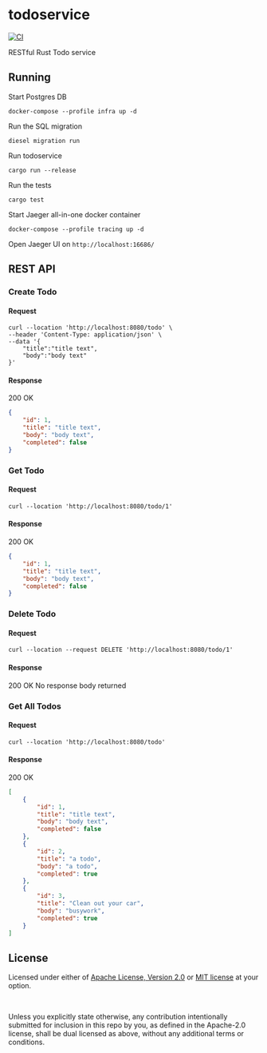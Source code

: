 # todoservice

[![CI](https://github.com/dexwritescode/todoservice/actions/workflows/ci.yaml/badge.svg)](https://github.com/dexwritescode/todoservice/actions/workflows/ci.yaml)

RESTful Rust Todo service

## Running
Start Postgres DB
```shell
docker-compose --profile infra up -d
```

Run the SQL migration
```shell
diesel migration run
```

Run todoservice
```shell
cargo run --release
```

Run the tests
```shell
cargo test
```

Start Jaeger all-in-one docker container
```shell
docker-compose --profile tracing up -d
```

Open Jaeger UI on `http://localhost:16686/`

## REST API

### Create Todo
#### Request
```shell
curl --location 'http://localhost:8080/todo' \
--header 'Content-Type: application/json' \
--data '{
    "title":"title text",
    "body":"body text"
}'
```
#### Response
200 OK
```json
{
    "id": 1,
    "title": "title text",
    "body": "body text",
    "completed": false
}
```

### Get Todo
#### Request
```shell
curl --location 'http://localhost:8080/todo/1'
```
#### Response
200 OK
```json
{
    "id": 1,
    "title": "title text",
    "body": "body text",
    "completed": false
}
```

### Delete Todo
#### Request
```shell
curl --location --request DELETE 'http://localhost:8080/todo/1'
```
#### Response
200 OK
No response body returned

### Get All Todos
#### Request
```shell
curl --location 'http://localhost:8080/todo'
```
#### Response
200 OK
```json
[
    {
        "id": 1,
        "title": "title text",
        "body": "body text",
        "completed": false
    },
    {
        "id": 2,
        "title": "a todo",
        "body": "a todo",
        "completed": true
    },
    {
        "id": 3,
        "title": "Clean out your car",
        "body": "busywork",
        "completed": true
    }
]
```



## License

Licensed under either of <a href="LICENSE-APACHE">Apache License, Version
2.0</a> or <a href="LICENSE-MIT">MIT license</a> at your option.

<br>

Unless you explicitly state otherwise, any contribution intentionally submitted
for inclusion in this repo by you, as defined in the Apache-2.0 license, shall
be dual licensed as above, without any additional terms or conditions.